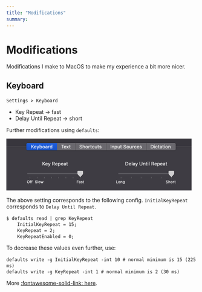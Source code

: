 ```yaml
---
title: "Modifications"
summary:
---
```


Modifications
===

Modifications I make to MacOS to make my experience a bit more nicer.

Keyboard
---

`Settings > Keyboard`

- Key Repeat -> fast
- Delay Until Repeat -> short

Further modifications using `defaults`:

![Image](assets/keyboard-repeat.png)

 The above setting corresponds to the following config. `InitialKeyRepeat` corresponds to `Delay Until Repeat`.

```
$ defaults read | grep KeyRepeat
    InitialKeyRepeat = 15;
    KeyRepeat = 2;
    KeyRepeatEnabled = 0;
```

To decrease these values even further, use:

```
defaults write -g InitialKeyRepeat -int 10 # normal minimum is 15 (225 ms)
defaults write -g KeyRepeat -int 1 # normal minimum is 2 (30 ms)
```

More [:fontawesome-solid-link: here](https://apple.stackexchange.com/questions/10467/how-to-increase-keyboard-key-repeat-rate-on-os-x).

